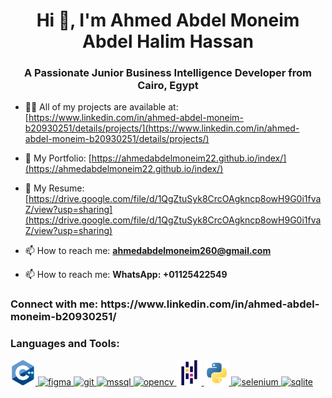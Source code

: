 <!--![Alt Text](https://avatars.githubusercontent.com/u/125546540?v=4)-->
<h1 align="center">Hi 👋, I'm Ahmed Abdel Moneim Abdel Halim Hassan</h1>
<h3 align="center">A Passionate Junior Business Intelligence Developer from Cairo, Egypt</h3>

- 👨‍💻 All of my projects are available at: [https://www.linkedin.com/in/ahmed-abdel-moneim-b20930251/details/projects/](https://www.linkedin.com/in/ahmed-abdel-moneim-b20930251/details/projects/)

- 📄 My Portfolio: [https://ahmedabdelmoneim22.github.io/index/](https://ahmedabdelmoneim22.github.io/index/)

- 📄 My Resume: [https://drive.google.com/file/d/1QgZtuSyk8CrcOAgkncp8owH9G0i1fvaZ/view?usp=sharing](https://drive.google.com/file/d/1QgZtuSyk8CrcOAgkncp8owH9G0i1fvaZ/view?usp=sharing)

- 📫 How to reach me: **ahmedabdelmoneim260@gmail.com**

- 📫 How to reach me: **WhatsApp: +01125422549**

<h3 align="left">Connect with me: https://www.linkedin.com/in/ahmed-abdel-moneim-b20930251/</h3>
<p align="left">
</p>

<h3 align="left">Languages and Tools:</h3>
<p align="left"> <a href="https://www.w3schools.com/cpp/" target="_blank" rel="noreferrer"> <img src="https://raw.githubusercontent.com/devicons/devicon/master/icons/cplusplus/cplusplus-original.svg" alt="cplusplus" width="40" height="40"/> </a> <a href="https://www.figma.com/" target="_blank" rel="noreferrer"> <img src="https://www.vectorlogo.zone/logos/figma/figma-icon.svg" alt="figma" width="40" height="40"/> </a> <a href="https://git-scm.com/" target="_blank" rel="noreferrer"> <img src="https://www.vectorlogo.zone/logos/git-scm/git-scm-icon.svg" alt="git" width="40" height="40"/> </a> <a href="https://www.microsoft.com/en-us/sql-server" target="_blank" rel="noreferrer"> <img src="https://www.svgrepo.com/show/303229/microsoft-sql-server-logo.svg" alt="mssql" width="40" height="40"/> </a> <a href="https://opencv.org/" target="_blank" rel="noreferrer"> <img src="https://www.vectorlogo.zone/logos/opencv/opencv-icon.svg" alt="opencv" width="40" height="40"/> </a> <a href="https://pandas.pydata.org/" target="_blank" rel="noreferrer"> <img src="https://raw.githubusercontent.com/devicons/devicon/2ae2a900d2f041da66e950e4d48052658d850630/icons/pandas/pandas-original.svg" alt="pandas" width="40" height="40"/> </a> <a href="https://www.python.org" target="_blank" rel="noreferrer"> <img src="https://raw.githubusercontent.com/devicons/devicon/master/icons/python/python-original.svg" alt="python" width="40" height="40"/> </a> <a href="https://www.selenium.dev" target="_blank" rel="noreferrer"> <img src="https://raw.githubusercontent.com/detain/svg-logos/780f25886640cef088af994181646db2f6b1a3f8/svg/selenium-logo.svg" alt="selenium" width="40" height="40"/> </a> <a href="https://www.sqlite.org/" target="_blank" rel="noreferrer"> <img src="https://www.vectorlogo.zone/logos/sqlite/sqlite-icon.svg" alt="sqlite" width="40" height="40"/> </a> </p>

